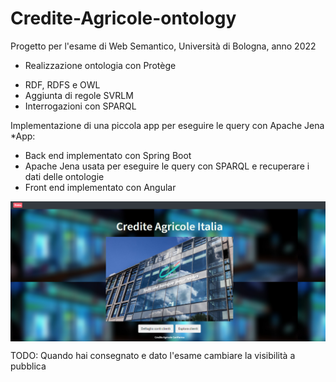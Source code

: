 # Credite-Agricole-ontology

Progetto per l'esame di Web Semantico, Università di Bologna, anno 2022

- Realizzazione ontologia con Protège

* RDF, RDFS e OWL
* Aggiunta di regole SVRLM
* Interrogazioni con SPARQL

Implementazione di una piccola app per eseguire le query con Apache Jena
*App:

* Back end implementato con Spring Boot
* Apache Jena usata per eseguire le query con SPARQL e recuperare i dati delle ontologie
* Front end implementato con Angular

<img align="center" src="HomeBanca.PNG">

TODO: Quando hai consegnato e dato l'esame cambiare la visibilità a pubblica
